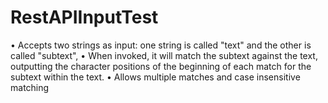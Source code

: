 # RestAPIInputTest
•	Accepts two strings as input: one string is called "text" and the other is called "subtext",
•	When invoked, it will match the subtext against the text, outputting the character positions of the beginning of each match for the subtext within the text.
•	Allows multiple matches and case insensitive matching
